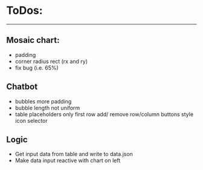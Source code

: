 # ToDos:
---

## Mosaic chart:
- padding
- corner radius rect (rx and ry)
- fix bug (i.e. 65%)

## Chatbot
- bubbles more padding
- bubble length not uniform
- table 
    placeholders only first row
    add/ remove row/column buttons
    style icon selector

## Logic
- Get input data from table and write to data.json
- Make data input reactive with chart on left